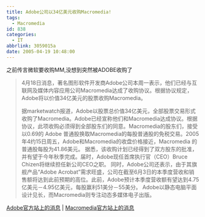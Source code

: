 ```yaml
---
title: Adobe公司以34亿美元收购Macromedia!
tags:
  - Macromedia
id: 838
categories:
  - IT
abbrlink: 3059015a
date: 2005-04-19 10:48:00
---
```

之前传言微软要收购MM,没想到突然被ADOBE收购了

> 4月18日消息，著名图形软件开发商Adobe公司本周一表示，他们已经与互联网及媒体内容应用公司Macromedia达成了收购协议。根据协议规定，Adobe将以价值34亿美元的股票收购Macromedia。 
> 
> 据marketwatch报道，Adobe以股票总价值34亿美元，全部股票交易形式收购了Macromedia。Adobe已经宣称他们和Macromedia达成协议。根据协议，此项收购必须得到全部股东们的同意。Macromedia的股东们，接受以0.69的 Adobe 普通股换取Macromedia的每股普通股的免税交易。2005年4约15日周五，Adobe和Macromedia的收盘价格接近，Macromedia 的普通股每股为41.86美元。
> 据悉，该收购计划已经得到了双方股东的批准，并有望于今年秋季完成。届时，Adobe现任首席执行官（CEO）Bruce Chizen将继续担任新公司CEO之职。 
> 同时，Adobe公司还表示，由于其旗舰产品“Adobe Acrobat”需求旺盛，公司在截至6月3日的本季度营收和销售额将达到此前预期的高位。此前，Adobe预计本季度营收额有望达到4.75亿美元－4.95亿美元，每股赢利51美分－55美分。
> Adobe以静态电脑平面设计见长，而Macromedia则专注动态多媒体电子出版。


[Adobe官方站上的消息](http://www.adobe.com/aboutadobe/invrelations/adobeandmacromedia.html) | [Macromedia官方站上的消息](http://www.macromedia.com/macromedia/proom/pr/2005/adobe_macromedia.html)
